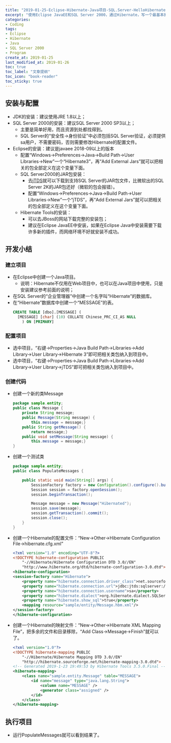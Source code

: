 ```yaml
---
title: "2019-01-25-Eclipse-Hibernate-Java项目-SQL.Server-HelloHibernate"
excerpt: "使用Eclipse JavaEE和SQL Server 2000，通过Hibernate，写一个最基本的HelloHibernate的Java项目，"
categories:
- Coding
tags:
- Eclipse
- Hibernate
- Java
- SQL Server 2000
- Program
create_at: 2019-01-25
last_modified_at: 2019-01-26
toc: true
toc_label: "文章提纲"
toc_icon: "book-reader"
toc_sticky: true
---
```


## 安装与配置
* JDK的安装：建议使用JRE 1.8以上；
* SQL Server 2000的安装：建议SQL Server 2000 SP3以上；
  * 主要是简单好用，而且资源到处都找得到。
  * SQL Server的“安全性→身份验证”中必须包括SQL Server验证，必须提供sa用户，不需要密码，否则需要修改Hibernate的配置文件。
* Eclipse的安装：建议是javaee 2018-09以上的版本
  * 配置“Windows→Preferences→Java→Build Path→User Libraries→New”一个“Hibernate3”，再“Add External Jars”就可以把相关的包全部定义在这个变量下面。
  * SQL Server2000的JAR包安装：
    * 去[jTDS](http://jtds.sourceforge.net/)就可以下载到支持SQL Server的JAR包文件，比微软出的SQL Server 2K的JAR包还好（微软的包会报错）。
    * 配置“Windows→Preferences→Java→Build Path→User Libraries→New”一个“jTDS”，再“Add External Jars”就可以把相关的包全部定义在这个变量下面。
  * Hibernate Tools的安装：
    * 可以去JBoss的网站下载完整的安装包；
    * 建议在Eclipse JavaEE中安装，如果在Eclipse Java中安装需要下载许多新的插件，而网络环境不好就安装不成功。

## 开发小结
### 建立项目
* 在Eclipse中创建一个Java项目。
  * 说明：Hibernate不仅用在Web项目中，也可以在Java项目中使用，只是安装建议参考前面的说明；
* 在SQL Server的“企业管理器”中创建一个名字叫“Hibernate”的数据库。
* 在“Hibernate”数据库中创建一个“MESSAGE”的表。
  ```SQL
  CREATE TABLE [dbo].[MESSAGE] (
  	[MESSAGE] [char] (10) COLLATE Chinese_PRC_CI_AS NULL 
      ) ON [PRIMARY]
### 配置项目
* 选中项目，“右键→Properties→Java Build Path→Libraries→Add Library→User Library→Hibernate 3”即可把相关类包纳入到项目中。
* 选中项目，“右键→Properties→Java Build Path→Libraries→Add Library→User Library→jTDS”即可把相关类包纳入到项目中。
### 创建代码
* 创建一个新的类Message
    ```java
    package sample.entity;
    public class Message {
        private String message;
        public Message(String message) {
            this.message = message;}
        public String getMessage() {
            return message;}
        public void setMessage(String message) {
            this.message = message;}
    }
* 创建一个测试类
    ```java
    package sample.entity;
    public class PopulateMessages {

        public static void main(String[] args) {
            SessionFactory factory = new Configuration().configure().buildSessionFactory();
            Session session = factory.openSession();
            session.beginTransaction();

            Message message = new Message("Hibernated");
            session.save(message);
            session.getTransaction().commit();
            session.close();
        }
    }
* 创建一个Hibernate的配置文件：“New→Other→Hibernate Configuration File→hibernate.cfg.xml”
    ```xml
    <?xml version="1.0" encoding="UTF-8"?>
    <!DOCTYPE hibernate-configuration PUBLIC 
        "-//Hibernate/Hibernate Configuration DTD 3.0//EN"
        "http://www.hibernate.org/dtd/hibernate-configuration-3.0.dtd">
    <hibernate-configuration>
    <session-factory name="Hibernate">
        <property name="hibernate.connection.driver_class">net.sourceforge.jtds.jdbc.Driver</property>
        <property name="hibernate.connection.url">jdbc:jtds:sqlserver://127.0.0.1:1433;DatabaseName=hibernate</property>
        <property name="hibernate.connection.username">sa</property>
        <property name="hibernate.dialect">org.hibernate.dialect.SQLServerDialect</property>
        <property name="hibernate.show_sql">true</property>
        <mapping resource="sample/entity/Message.hbm.xml"/>
    </session-factory>
    </hibernate-configuration>
* 创建一个Hibernate的映射文件：“New→Other→Hibernate XML Mapping File”，把多余的文件和目录移除，“Add Class→Message→Finish”就可以了。
    ```xml
    <?xml version="1.0"?>
    <!DOCTYPE hibernate-mapping PUBLIC 
        "-//Hibernate/Hibernate Mapping DTD 3.0//EN"
        "http://hibernate.sourceforge.net/hibernate-mapping-3.0.dtd">
    <!-- Generated 2019-1-23 19:49:53 by Hibernate Tools 3.5.0.Final -->
    <hibernate-mapping>
        <class name="sample.entity.Message" table="MESSAGE">
            <id name="message" type="java.lang.String">
                <column name="MESSAGE" />
                <generator class="assigned" />
            </id>
        </class>
    </hibernate-mapping>
## 执行项目
* 运行PopulateMessages就可以看到结果了。
